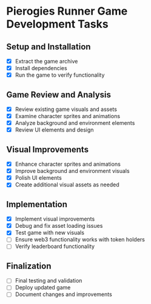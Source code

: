 # Pierogies Runner Game Development Tasks

## Setup and Installation
- [x] Extract the game archive
- [x] Install dependencies
- [x] Run the game to verify functionality

## Game Review and Analysis
- [x] Review existing game visuals and assets
- [x] Examine character sprites and animations
- [x] Analyze background and environment elements
- [x] Review UI elements and design

## Visual Improvements
- [x] Enhance character sprites and animations
- [x] Improve background and environment visuals
- [x] Polish UI elements
- [x] Create additional visual assets as needed

## Implementation
- [x] Implement visual improvements
- [x] Debug and fix asset loading issues
- [x] Test game with new visuals
- [ ] Ensure web3 functionality works with token holders
- [ ] Verify leaderboard functionality

## Finalization
- [ ] Final testing and validation
- [ ] Deploy updated game
- [ ] Document changes and improvements
